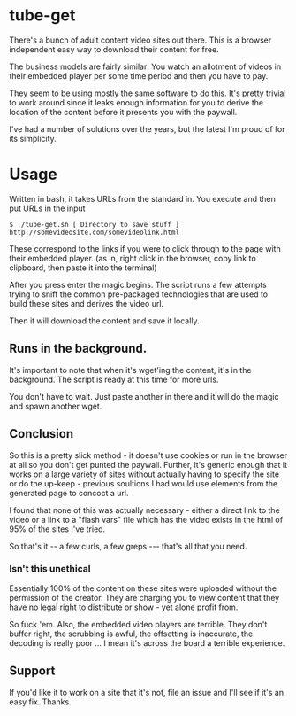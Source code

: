 # tube-get

There's a bunch of adult content video sites out there. This is a browser independent easy way to download their content for free.

The business models are fairly similar: You watch an allotment of videos in their embedded player per some time period and then you have to pay.

They seem to be using mostly the same software to do this. It's pretty trivial to work around since it leaks enough information for you to derive the location of the content before it presents you with the paywall.

I've had a number of solutions over the years, but the latest I'm proud of for its simplicity.

# Usage

Written in bash, it takes URLs from the standard in.  You execute and then put URLs in the input

    $ ./tube-get.sh [ Directory to save stuff ]
    http://somevideosite.com/somevideolink.html

These correspond to the links if you were to click through to the page with their embedded player. (as in, right click in the browser, copy link to clipboard, then paste it into the terminal)

After you press enter the magic begins.  The script runs a few attempts trying to sniff the common pre-packaged technologies that are used to build these sites and derives the video url.

Then it will download the content and save it locally.

## Runs in the background.

It's important to note that when it's wget'ing the content, it's in the background.  The script is ready at this time for more urls.

You don't have to wait.  Just paste another in there and it will do the magic and spawn another wget.  

## Conclusion

So this is a pretty slick method - it doesn't use cookies or run in the browser at all so you don't get punted the paywall.  Further, it's generic enough that it works on a large variety of sites without actually having to specify the site or do the up-keep - previous soultions I had would use elements from the generated page to concoct a url. 

I found that none of this was actually necessary - either a direct link to the video or a link to a "flash vars" file which has the video exists in the html of 95% of the sites I've tried.

So that's it -- a few curls, a few greps --- that's all that you need.

### Isn't this unethical

Essentially 100% of the content on these sites were uploaded without the permission of the creator.  They are charging you to view content that they have no legal right to distribute or show - yet alone profit from.

So fuck 'em. Also, the embedded video players are terrible. They don't buffer right, the scrubbing is awful, the offsetting is inaccurate, the decoding is really poor ... I mean it's across the board a terrible experience.

## Support

If you'd like it to work on a site that it's not, file an issue and I'll see if it's an easy fix.  Thanks.
